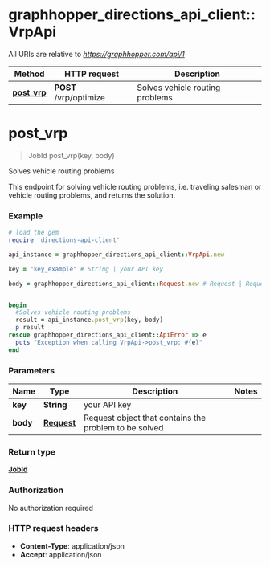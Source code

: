 # graphhopper_directions_api_client::VrpApi

All URIs are relative to *https://graphhopper.com/api/1*

Method | HTTP request | Description
------------- | ------------- | -------------
[**post_vrp**](VrpApi.md#post_vrp) | **POST** /vrp/optimize | Solves vehicle routing problems


# **post_vrp**
> JobId post_vrp(key, body)

Solves vehicle routing problems

This endpoint for solving vehicle routing problems, i.e. traveling salesman or vehicle routing problems, and returns the solution.

### Example
```ruby
# load the gem
require 'directions-api-client'

api_instance = graphhopper_directions_api_client::VrpApi.new

key = "key_example" # String | your API key

body = graphhopper_directions_api_client::Request.new # Request | Request object that contains the problem to be solved


begin
  #Solves vehicle routing problems
  result = api_instance.post_vrp(key, body)
  p result
rescue graphhopper_directions_api_client::ApiError => e
  puts "Exception when calling VrpApi->post_vrp: #{e}"
end
```

### Parameters

Name | Type | Description  | Notes
------------- | ------------- | ------------- | -------------
 **key** | **String**| your API key | 
 **body** | [**Request**](Request.md)| Request object that contains the problem to be solved | 

### Return type

[**JobId**](JobId.md)

### Authorization

No authorization required

### HTTP request headers

 - **Content-Type**: application/json
 - **Accept**: application/json



